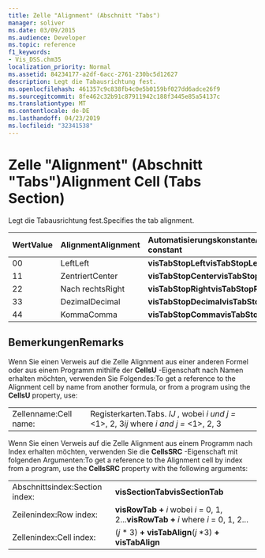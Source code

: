```yaml
---
title: Zelle "Alignment" (Abschnitt "Tabs")
manager: soliver
ms.date: 03/09/2015
ms.audience: Developer
ms.topic: reference
f1_keywords:
- Vis_DSS.chm35
localization_priority: Normal
ms.assetid: 84234177-a2df-6acc-2761-230bc5d12627
description: Legt die Tabausrichtung fest.
ms.openlocfilehash: 461357c9c838fb4c0e5b0159bf027dd6adce26f9
ms.sourcegitcommit: 8fe462c32b91c87911942c188f3445e85a54137c
ms.translationtype: MT
ms.contentlocale: de-DE
ms.lasthandoff: 04/23/2019
ms.locfileid: "32341538"
---
```

# <a name="alignment-cell-tabs-section"></a><span data-ttu-id="c534b-103">Zelle "Alignment" (Abschnitt "Tabs")</span><span class="sxs-lookup"><span data-stu-id="c534b-103">Alignment Cell (Tabs Section)</span></span>

<span data-ttu-id="c534b-104">Legt die Tabausrichtung fest.</span><span class="sxs-lookup"><span data-stu-id="c534b-104">Specifies the tab alignment.</span></span>
  
|<span data-ttu-id="c534b-105">**Wert**</span><span class="sxs-lookup"><span data-stu-id="c534b-105">**Value**</span></span>|<span data-ttu-id="c534b-106">**Alignment**</span><span class="sxs-lookup"><span data-stu-id="c534b-106">**Alignment**</span></span>|<span data-ttu-id="c534b-107">**Automatisierungskonstante**</span><span class="sxs-lookup"><span data-stu-id="c534b-107">**Automation constant**</span></span>|
|:-----|:-----|:-----|
| <span data-ttu-id="c534b-108">0</span><span class="sxs-lookup"><span data-stu-id="c534b-108">0</span></span>  <br/> | <span data-ttu-id="c534b-109">Left</span><span class="sxs-lookup"><span data-stu-id="c534b-109">Left</span></span>  <br/> |<span data-ttu-id="c534b-110">**visTabStopLeft**</span><span class="sxs-lookup"><span data-stu-id="c534b-110">**visTabStopLeft**</span></span> <br/> |
| <span data-ttu-id="c534b-111">1</span><span class="sxs-lookup"><span data-stu-id="c534b-111">1</span></span>  <br/> | <span data-ttu-id="c534b-112">Zentriert</span><span class="sxs-lookup"><span data-stu-id="c534b-112">Center</span></span>  <br/> |<span data-ttu-id="c534b-113">**visTabStopCenter**</span><span class="sxs-lookup"><span data-stu-id="c534b-113">**visTabStopCenter**</span></span> <br/> |
| <span data-ttu-id="c534b-114">2</span><span class="sxs-lookup"><span data-stu-id="c534b-114">2</span></span>  <br/> | <span data-ttu-id="c534b-115">Nach rechts</span><span class="sxs-lookup"><span data-stu-id="c534b-115">Right</span></span>  <br/> |<span data-ttu-id="c534b-116">**visTabStopRight**</span><span class="sxs-lookup"><span data-stu-id="c534b-116">**visTabStopRight**</span></span> <br/> |
| <span data-ttu-id="c534b-117">3</span><span class="sxs-lookup"><span data-stu-id="c534b-117">3</span></span>  <br/> | <span data-ttu-id="c534b-118">Dezimal</span><span class="sxs-lookup"><span data-stu-id="c534b-118">Decimal</span></span>  <br/> |<span data-ttu-id="c534b-119">**visTabStopDecimal**</span><span class="sxs-lookup"><span data-stu-id="c534b-119">**visTabStopDecimal**</span></span> <br/> |
| <span data-ttu-id="c534b-120">4</span><span class="sxs-lookup"><span data-stu-id="c534b-120">4</span></span>  <br/> | <span data-ttu-id="c534b-121">Komma</span><span class="sxs-lookup"><span data-stu-id="c534b-121">Comma</span></span>  <br/> |<span data-ttu-id="c534b-122">**visTabStopComma**</span><span class="sxs-lookup"><span data-stu-id="c534b-122">**visTabStopComma**</span></span> <br/> |
   
## <a name="remarks"></a><span data-ttu-id="c534b-123">Bemerkungen</span><span class="sxs-lookup"><span data-stu-id="c534b-123">Remarks</span></span>

<span data-ttu-id="c534b-124">Wenn Sie einen Verweis auf die Zelle Alignment aus einer anderen Formel oder aus einem Programm mithilfe der **CellsU** -Eigenschaft nach Namen erhalten möchten, verwenden Sie Folgendes:</span><span class="sxs-lookup"><span data-stu-id="c534b-124">To get a reference to the Alignment cell by name from another formula, or from a program using the **CellsU** property, use:</span></span> 
  
|||
|:-----|:-----|
| <span data-ttu-id="c534b-125">Zellenname:</span><span class="sxs-lookup"><span data-stu-id="c534b-125">Cell name:</span></span>  <br/> | <span data-ttu-id="c534b-126">Registerkarten.</span><span class="sxs-lookup"><span data-stu-id="c534b-126">Tabs.</span></span>  <span data-ttu-id="c534b-127">*IJ* , wobei *i und j =* <1>, 2, 3</span><span class="sxs-lookup"><span data-stu-id="c534b-127">*ij*            where  *i and j =*  <1>, 2, 3</span></span>  <br/> |
   
<span data-ttu-id="c534b-128">Wenn Sie einen Verweis auf die Zelle Alignment aus einem Programm nach Index erhalten möchten, verwenden Sie die **CellsSRC** -Eigenschaft mit folgenden Argumenten:</span><span class="sxs-lookup"><span data-stu-id="c534b-128">To get a reference to the Alignment cell by index from a program, use the **CellsSRC** property with the following arguments:</span></span> 
  
|||
|:-----|:-----|
| <span data-ttu-id="c534b-129">Abschnittsindex:</span><span class="sxs-lookup"><span data-stu-id="c534b-129">Section index:</span></span>  <br/> |<span data-ttu-id="c534b-130">**visSectionTab**</span><span class="sxs-lookup"><span data-stu-id="c534b-130">**visSectionTab**</span></span> <br/> |
| <span data-ttu-id="c534b-131">Zeilenindex:</span><span class="sxs-lookup"><span data-stu-id="c534b-131">Row index:</span></span>  <br/> |<span data-ttu-id="c534b-132">**visRowTab +** *i* wobei *i* = 0, 1, 2...</span><span class="sxs-lookup"><span data-stu-id="c534b-132">**visRowTab +** *i*            where  *i*  = 0, 1, 2...</span></span>  <br/> |
| <span data-ttu-id="c534b-133">Zellenindex:</span><span class="sxs-lookup"><span data-stu-id="c534b-133">Cell index:</span></span>  <br/> | <span data-ttu-id="c534b-134">(*j* \* 3) **+ visTabAlign**</span><span class="sxs-lookup"><span data-stu-id="c534b-134">(*j*  \*3) **+ visTabAlign**</span></span> <br/> |
   

